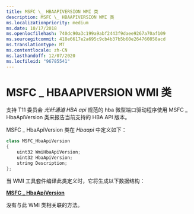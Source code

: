 ```yaml
---
title: MSFC \_ HBAAPIVERSION WMI 类
description: MSFC \_ HBAAPIVERSION WMI 类
ms.localizationpriority: medium
ms.date: 10/17/2018
ms.openlocfilehash: 740dc90a3c199a9abf2443f9daee9267a70af109
ms.sourcegitcommit: 418e6617e2a695c9cb4b37b5b60e264760858acd
ms.translationtype: MT
ms.contentlocale: zh-CN
ms.lasthandoff: 12/07/2020
ms.locfileid: "96785541"
---
```

# <a name="msfc_hbaapiversion-wmi-class"></a>MSFC \_ HBAAPIVERSION WMI 类


支持 T11 委员会 *光纤通道 HBA api* 规范的 hba 微型端口驱动程序使用 MSFC \_ HbaApiVersion 类来报告当前支持的 HBA API 版本。

MSFC \_ HbaApiVersion 类在 *Hbaapi* 中定义如下：

```cpp
class MSFC_HbaApiVersion
{
    uint32 WmiHbaApiVersion;
    uint32 HbaApiVersion;
    string Description;
};
```

当 WMI 工具套件编译此类定义时，它将生成以下数据结构：

[**MSFC \_ HbaApiVersion**](/previous-versions/windows/hardware/drivers/ff562507(v=vs.85))

没有与此 WMI 类相关联的方法。

 

